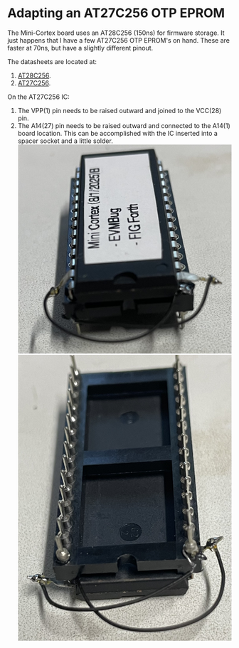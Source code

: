# Adapting an AT27C256 OTP EPROM #

The Mini-Cortex board uses an AT28C256 (150ns) for firmware storage. 
It just happens that I have a few AT27C256 OTP EPROM's on hand.
These are faster at 70ns, but have a slightly different  pinout.

The datasheets are located at:
1. [AT28C256](https://ww1.microchip.com/downloads/en/DeviceDoc/doc0006.pdf).
2. [AT27C256](https://ww1.microchip.com/downloads/en/DeviceDoc/doc0014.pdf).

On the AT27C256 IC:
1. The VPP(1) pin needs to be raised outward and joined to the VCC(28) pin. 
2. The A14(27) pin needs to be raised outward and connected to the A14(1) board location.
This can be accomplished with the IC inserted into a spacer socket and a little solder.
![AT27C256 Top](/AT27C256%20top.jpeg)
![AT27C256 Bottom](AT27C256%20bottom.jpeg)
